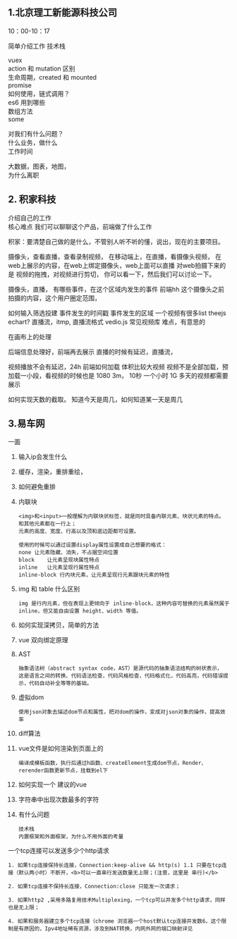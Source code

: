 ## 1.北京理工新能源科技公司 

10：00-10：17

简单介绍工作
技术栈  

vuex  
action 和 mutation 区别  
生命周期，created 和 mounted  
promise  
如何使用，链式调用？  
es6 用到哪些  
数组方法  
some  

对我们有什么问题？  
什么业务，做什么  
工作时间  

大数据，图表，地图，  
为什么离职  

## 2. 积家科技

介绍自己的工作  
核心难点 
我们可以聊聊这个产品，前端做了什么工作


积家：要清楚自己做的是什么，不管别人听不听的懂，说出，现在的主要项目。

摄像头，查看直播，查看录制视频，
在移动端上，在直播，看摄像头视频，
在web上展示的内容，在web上绑定摄像头，web上面可以直播
对web拍摄下来的是
视频的拖拽，对视频进行剪切，
你可以看一下，然后我们可以讨论一下。



摄像头，直播，
有哪些事件，在这个区域内发生的事件
前端hh
这个摄像头之前拍摄的内容，这个用户圈定范围，



如何输入筛选投建
事件发生的时间戳
事件发生的区域
一个视频有很多list
theejs echart?
直播流，itmp, 直播流格式
vedio.js
常见视频库
难点，有意思的

在画布上的处理

后端信息处理好，前端再去展示
直播的时候有延迟，直播流，

视频播放不会有延迟，24h
前端如何加载
体积比较大视频
视频不是全部加载，预加载一小段，看视频的时候也是
1080 3m， 10秒
一个小时 1G
多天的视频都需要展示

如何实现天数的截取。
知道今天是周几，如何知道某一天是周几

## 3.易车网

一面

1. 输入ip会发生什么

2. 缓存，渲染，重排重绘，

3. 如何避免重排

4. 内联块

   ```
   <img>和<input>一般理解为内联块状标签，就是同时具备内联元素、块状元素的特点。
   和其他元素都在一行上；
   元素的高度、宽度、行高以及顶和底边距都可设置。
   
   使用的时候可以通过设置display属性设置成自己想要的格式：
   none	让元素隐藏、消失，不占据空间位置
   block	让元素呈现块属性特点
   inline	让元素呈现行属性特点
   inline-block	行内块元素，让元素呈现行元素跟块元素的特性
   ```

5. img 和 table 什么区别

   ```
   img 是行内元素，但在表现上更倾向于 inline-block，这种内容可替换的元素虽然属于 inline，但又能自由设置 height、width 等值。
   ```

6. 如何实现深拷贝，简单的方法

7. vue 双向绑定原理

8. AST

   ```
   抽象语法树（abstract syntax code，AST）是源代码的抽象语法结构的树状表示，
   这是语言之间的转换、代码语法检查，代码风格检查，代码格式化，代码高亮，代码错误提示，代码自动补全等等的基础。
   ```

9. 虚拟dom

   ```
   使用json对象去描述dom节点和属性，把对dom的操作，变成对json对象的操作，提高效率
   ```

10. diff算法

11. vue文件是如何渲染到页面上的

    ```
    编译成模板函数，执行后通过h函数、createElement生成dom节点，Render、rerender函数更新节点，挂载到el下
    ```

12. 如何实现一个 建议的vue

13. 字符串中出现次数最多的字符

14. 有什么问题

    	技术栈
    	内置框架和外面框架，为什么不用外面的考量

一个tcp连接可以发送多少个http请求

	1. 如果tcp连接保持长连接，Connection:keep-alive && http(s) 1.1 只要在tcp连接（默认两小时）不断开，<b>可以一直串行发送数量无上限；(注意，这里是 串行)</b>
		
	2. 如果tcp连接不保持长连接，Connection:close 只能发一次请求；
		
	3. 如果http2 ,采用多路复用技术Multiplexing，一个tcp可以并发多个http请求，同样也是无上限；
		
	4. 如果和服务器建立多个tcp连接（chrome 浏览器一个host默认tcp连接并发数6，这个限制是有原因的，Ipv4地址稀有资源，涉及到NAT转换，内网外网的端口映射详见
